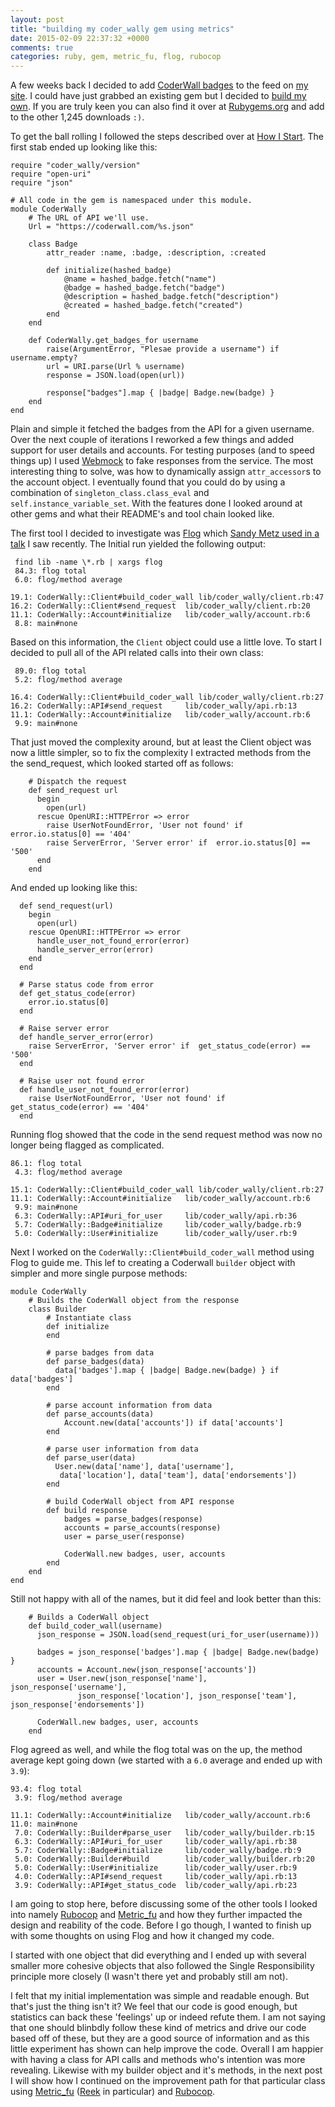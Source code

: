 ```yaml
---
layout: post
title: "building my coder_wally gem using metrics"
date: 2015-02-09 22:37:32 +0000
comments: true
categories: ruby, gem, metric_fu, flog, rubocop
---
```


A few weeks back I decided to add [CoderWall badges](https://coderwall.com/welcome) to the feed on [my site](http://www.tcias.co.uk). I could have just grabbed an existing gem but I decided to [build my own](https://github.com/gregstewart/coder_wally). If you are truly keen you can also find it over at [Rubygems.org](https://rubygems.org/gems/coder_wally/) and add to the other 1,245 downloads `:)`. 

To get the ball rolling I followed the steps described over at [How I Start](http://www.howistart.org/posts/ruby/1). The first stab ended up looking like this:

	require "coder_wally/version"
	require "open-uri"
	require "json"

	# All code in the gem is namespaced under this module.
	module CoderWally
  		# The URL of API we'll use.
		Url = "https://coderwall.com/%s.json"
  
  		class Badge 
    		attr_reader :name, :badge, :description, :created
    
	    	def initialize(hashed_badge)
    	  		@name = hashed_badge.fetch("name")
      			@badge = hashed_badge.fetch("badge")
      			@description = hashed_badge.fetch("description") 
	      		@created = hashed_badge.fetch("created")
    		end
  		end
  
	  	def CoderWally.get_badges_for username
    		raise(ArgumentError, "Plesae provide a username") if username.empty?
	    	url = URI.parse(Url % username)
	    	response = JSON.load(open(url))      

		    response["badges"].map { |badge| Badge.new(badge) }
	  	end
	end
	
Plain and simple it fetched the badges from the API for a given username. Over the next couple of iterations I reworked a few things and added support for user details and accounts. For testing purposes (and to speed things up) I used [Webmock](https://github.com/bblimke/webmock) to fake responses from the service. The most interesting thing to solve, was how to dynamically assign `attr_accessor`s to the account object. I eventually found that you could do by using a combination of `singleton_class.class_eval` and `self.instance_variable_set`. With the features done I looked around at other gems and what their README's and tool chain looked like.

The first tool I decided to investigate was [Flog](http://ruby.sadi.st/Flog.html) which [Sandy Metz used in a talk](https://www.youtube.com/watch?v=8bZh5LMaSmE) I saw recently. The Initial run yielded the following output:

     find lib -name \*.rb | xargs flog                                                                                                                                    
     84.3: flog total
     6.0: flog/method average

    19.1: CoderWally::Client#build_coder_wall lib/coder_wally/client.rb:47
    16.2: CoderWally::Client#send_request  lib/coder_wally/client.rb:20
    11.1: CoderWally::Account#initialize   lib/coder_wally/account.rb:6
     8.8: main#none
     
Based on this information, the `Client` object could use a little love. To start I decided to pull all of the API related calls into their own class:

     89.0: flog total
     5.2: flog/method average

    16.4: CoderWally::Client#build_coder_wall lib/coder_wally/client.rb:27
    16.2: CoderWally::API#send_request     lib/coder_wally/api.rb:13
    11.1: CoderWally::Account#initialize   lib/coder_wally/account.rb:6
     9.9: main#none
     
That just moved the complexity around, but at least the Client object was now a little simpler, so to fix the complexity I extracted methods from the the send_request, which looked started off as follows:

		# Dispatch the request
        def send_request url
          begin
            open(url)
          rescue OpenURI::HTTPError => error
            raise UserNotFoundError, 'User not found' if  error.io.status[0] == '404'
            raise ServerError, 'Server error' if  error.io.status[0] == '500'
          end
        end
 
And ended up looking like this:


      def send_request(url)
        begin
          open(url)
        rescue OpenURI::HTTPError => error
          handle_user_not_found_error(error)
          handle_server_error(error)
        end
      end

      # Parse status code from error
      def get_status_code(error)
        error.io.status[0]
      end

      # Raise server error
      def handle_server_error(error)
        raise ServerError, 'Server error' if  get_status_code(error) == '500'
      end

      # Raise user not found error
      def handle_user_not_found_error(error)
        raise UserNotFoundError, 'User not found' if  get_status_code(error) == '404'
      end
      
Running flog showed that the code in the send request method was now no longer being flagged as complicated. 

    86.1: flog total
     4.3: flog/method average

    15.1: CoderWally::Client#build_coder_wall lib/coder_wally/client.rb:27
    11.1: CoderWally::Account#initialize   lib/coder_wally/account.rb:6
     9.9: main#none
     6.3: CoderWally::API#uri_for_user     lib/coder_wally/api.rb:36
     5.7: CoderWally::Badge#initialize     lib/coder_wally/badge.rb:9
     5.0: CoderWally::User#initialize      lib/coder_wally/user.rb:9

Next I worked on the `CoderWally::Client#build_coder_wall` method using Flog to guide me. This lef to creating a Coderwall `builder` object with simpler and more single purpose methods:

	module CoderWally
  		# Builds the CoderWall object from the response
		class Builder
    		# Instantiate class
		    def initialize
		    end

		    # parse badges from data
		    def parse_badges(data)
		      data['badges'].map { |badge| Badge.new(badge) } if data['badges']
		    end

		    # parse account information from data
		    def parse_accounts(data)
      			Account.new(data['accounts']) if data['accounts']
    		end

		    # parse user information from data
		    def parse_user(data)
		      User.new(data['name'], data['username'],
               data['location'], data['team'], data['endorsements'])
		    end

		    # build CoderWall object from API response
    		def build response
      			badges = parse_badges(response)
		      	accounts = parse_accounts(response)
		      	user = parse_user(response)

			    CoderWall.new badges, user, accounts
	    	end
	 	end
	end 

Still not happy with all of the names, but it did feel and look better than this:

		# Builds a CoderWall object
        def build_coder_wall(username)
          json_response = JSON.load(send_request(uri_for_user(username)))

          badges = json_response['badges'].map { |badge| Badge.new(badge) }
          accounts = Account.new(json_response['accounts'])
          user = User.new(json_response['name'], json_response['username'],
                   json_response['location'], json_response['team'], json_response['endorsements'])

          CoderWall.new badges, user, accounts
        end
        
Flog agreed as well, and while the flog total was on the up, the method average kept going down (we started with a `6.0` average and ended up with `3.9`):

	93.4: flog total
     3.9: flog/method average

    11.1: CoderWally::Account#initialize   lib/coder_wally/account.rb:6
    11.0: main#none
     7.0: CoderWally::Builder#parse_user   lib/coder_wally/builder.rb:15
     6.3: CoderWally::API#uri_for_user     lib/coder_wally/api.rb:38
     5.7: CoderWally::Badge#initialize     lib/coder_wally/badge.rb:9
     5.0: CoderWally::Builder#build        lib/coder_wally/builder.rb:20
     5.0: CoderWally::User#initialize      lib/coder_wally/user.rb:9
     4.0: CoderWally::API#send_request     lib/coder_wally/api.rb:13
     3.9: CoderWally::API#get_status_code  lib/coder_wally/api.rb:23
     
I am going to stop here, before discussing some of the other tools I looked into namely [Rubocop](https://github.com/bbatsov/rubocop) and [Metric_fu](https://github.com/metricfu/metric_fu) and how they further impacted the design and reability of the code. Before I go though, I wanted to finish up with some thoughts on using Flog and how it changed my code. 

I started with one object that did everything and I ended up with several smaller more cohesive objects that also followed the Single Responsibility principle more closely (I wasn't there yet and probably still am not).

I felt that my initial implementation was simple and readable enough. But that's just the thing isn't it? We feel that our code is good enough, but statistics can back these 'feelings' up or indeed refute them. I am not saying that one should blinbdly follow these kind of metrics and drive our code based off of these, but they are a good source of information and as this little experiment has shown can help improve the code. Overall I am happier with having a class for API calls and methods who's intention was more revealing. Likewise with my builder object and it's methods, in the next post I will show how I continued on the improvement path for that particular class using [Metric_fu](https://github.com/metricfu/metric_fu) ([Reek](https://github.com/metricfu/reek) in particular) and [Rubocop](https://github.com/bbatsov/rubocop).